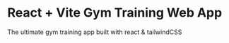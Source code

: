 # React + Vite Gym Training Web App

The ultimate gym training app built with react & tailwindCSS


